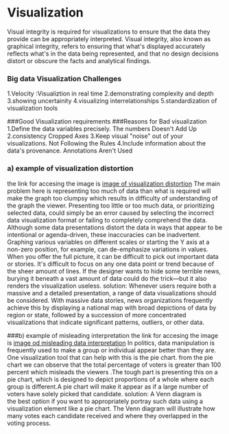 # Visualization
Visual integrity is required for visualizations to ensure that the data they provide can be appropriately interpreted. Visual integrity, also known as graphical integrity,
refers to ensuring that what's displayed accurately reflects what's in the data being represented, and that no design decisions distort or obscure the facts and analytical findings.
### Big data Visualization Challenges
1.Velocity :Visualiztion in real time
2.demonstrating complexity and depth
3.showing uncertainity
4.visualizing interrelationships
5.standardization of visualization tools
 
###Good Visualization requirements                                  ###Reasons for Bad visualization
1.Define the data variables precisely.                              The numbers Doesn't Add Up
2.consistency 									  Cropped Axes 
3.Keep visual "noise" out of your visualizations.			  Not Following the Rules
4.Include information about the data's provenance. 			  Annotations Aren't Used

### a) example of visualization distortion
the link for accesing the image is [image of visualization distortion](https://learningsolutionsmag.com/sites/default/files/inline-images/7441_Figure2.png)
The main problem here is representing too much of data than what is required will make the graph too  clumpsy which results in difficulty of understanding of the graph 
the viewer.
Presenting too little or too much data, or prioritizing selected data, could simply be an error caused by selecting the incorrect data visualization format or failing to completely 
comprehend the data. Although some data presentations distort the data in ways that appear to be intentional or agenda-driven, these inaccuracies can be inadvertent.
Graphing various variables on different scales or starting the Y axis at a non-zero position, for example, can de-emphasize variations in values.
When you offer the full picture, it can be difficult to pick out important data or stories. It's difficult to focus on any one data point or trend because of the sheer amount of lines.
If the designer wants to hide some terrible news, burying it beneath a vast amount of data could do the trick—but it also renders the visualization useless.
solution:
Whenever users require both a massive and a detailed presentation, a range of data visualizations should be considered. With massive data stories, news organizations frequently achieve
this by displaying a national map with broad depictions of data by region or state, followed by a succession of more concentrated visualizations that indicate significant patterns, 
outliers, or other data.

###b) example of misleading interpretation
the link for accesing the image is [image od misleading data interpretation](https://rigorousthemescom-ebizon.netdna-ssl.com/blog/wp-content/uploads/2021/03/screely-1614678833202.png)
In politics, data manipulation is frequently used to make a group or individual appear better than they are. One visualization tool that can help with this is the pie chart.
from the pie chart we can observe that the total percentage of voters is greater than 100 percent which misleads the viewers .The tough part is presenting this on a pie chart,
which is designed to depict proportions of a whole where each group is different.A pie chart will make it appear as if a large number of voters have solely picked that candidate.
solution:
A Venn diagram is the best option if you want to appropriately portray such data using a visualization element like a pie chart. The Venn diagram will illustrate how many votes
each candidate received and where they overlapped in the voting process.


